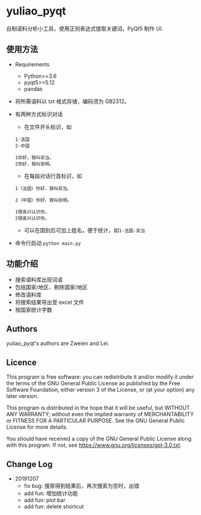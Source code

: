 # yuliao_pyqt

自制语料分析小工具，使用正则表达式提取关键词，PyQt5 制作 UI.

## 使用方法

- Requirements
  - Python>=3.6
  - pyqt5>=5.12
  - pandas
- 将所需语料以 txt 格式存储，编码须为 GB2312。
- 有两种方式标识对话

  - 在文件开头标识，如

  ```
  1-法国
  2-中国

  1你好，我叫亚当。
  2你好，我叫张明。
  ```

  - 在每段对话行首标识，如

  ```
  1（法国）你好，我叫亚当。

  2（中国）你好，我叫张明。

  1很高兴认识你。
  2很高兴认识你。
  ```

  - 可以在国别后可加上姓名，便于统计，如`1-法国-亚当`

- 命令行启动 `python main.py`

## 功能介绍

- 搜索语料库出现词语
- 包括国家/地区、剔除国家/地区
- 修改语料库
- 将搜索结果导出至 excel 文件
- 按国家统计字数

## Authors

yuliao_pyqt's authors are Zweien and Lei.

## Licence

This program is free software: you can redistribute it and/or modify it under the terms of the GNU General Public License as published by the Free Software Foundation, either version 3 of the License, or (at your option) any later version.

This program is distributed in the hope that it will be useful, but WITHOUT ANY WARRANTY; without even the implied warranty of MERCHANTABILITY or FITNESS FOR A PARTICULAR PURPOSE. See the GNU General Public License for more details.

You should have received a copy of the GNU General Public License along with this program. If not, see https://www.gnu.org/licenses/gpl-3.0.txt.

## Change Log

- 20191207
  - fix bug: 搜索得到结果后，再次搜索为空时，出错
  - add fun: 增加统计功能
  - add fun: plot bar
  - add fun: delete shortcut
